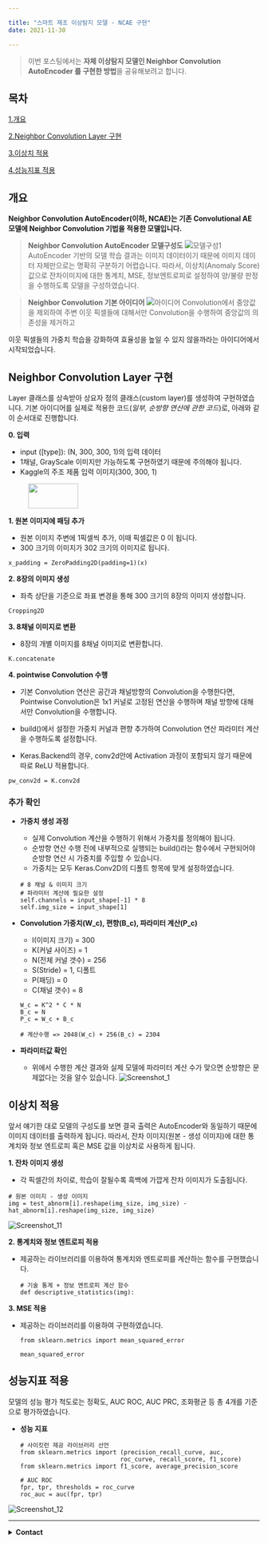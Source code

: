 ```yaml
---

title: "스마트 제조 이상탐지 모델 - NCAE 구현"
date: 2021-11-30

---
```

> 이번 포스팅에서는 **자체 이상탐지 모델인 Neighbor Convolution AutoEncoder 를 구현한 방법**을 공유해보려고 합니다.



## 목차 
[1.개요](#개요)

[2.Neighbor Convolution Layer 구현](#Neighbor-Convolution-Layer-구현) 

[3.이상치 적용](#이상치-적용) 

[4.성능지표 적용](#성능지표-적용)


## 개요
**Neighbor Convolution AutoEncoder(이하, NCAE)는 기존 Convolutional AE 모델에 Neighbor Convolution 기법을 적용한 모델입니다.**


> **Neighbor Convolution AutoEncoder 모델구성도**
![모델구성1](https://user-images.githubusercontent.com/92897860/143972463-5ff03959-b345-4863-820b-c0651c39b9f7.png)
AutoEncoder 기반의 모델 학습 결과는 이미지 데이터이기 때문에 이미지 데이터 자체만으로는 명확히 구분하기 어렵습니다.
따라서, 이상치(Anomaly Score)값으로 잔차이미지에 대한 통계치, MSE, 정보엔트로피로 설정하여 양/불량 판정을 수행하도록 모델을 구성하였습니다.


> **Neighbor Convolution 기본 아이디어**
![아이디어](https://user-images.githubusercontent.com/92897860/143973855-850901a9-db40-4865-a59d-4679a10cd18e.png)
Convolution에서 중앙값을 제외하여 주변 이웃 픽셀들에 대해서만 Convolution을 수행하여 중앙값의 의존성을 제거하고 

이웃 픽셀들의 가중치 학습을 강화하여 효율성을 높일 수 있지 않을까라는 아이디어에서 시작되었습니다.


## Neighbor Convolution Layer 구현
Layer 클래스를 상속받아 상요자 정의 클래스(custom layer)를 생성하여 구현하였습니다. 
기본 아이디어를 실제로 적용한 코드(*일부, 순방향 연산에 관한 코드*)로, 아래와 같이 순서대로 진행합니다.

**0. 입력**
  - input ([type]): (N, 300, 300, 1)의 입력 데이터
  - 1채널, GrayScale 이미지만 가능하도록 구현하였기 때문에 주의해야 됩니다.
  - Kaggle의 주조 제품 입력 이미지(300, 300, 1)
  <figure>
     <img src="https://user-images.githubusercontent.com/92897860/143996629-484b319b-1e45-4ebf-8801-af223e8a6fb7.png"  width="100" height="50">
  </figure>
  
**1. 원본 이미지에 패딩 추가**
  - 원본 이미지 주변에 1픽셀씩 추가, 이때 픽셀값은 0 이 됩니다.
  - 300 크기의 이미지가 302 크기의 이미지로 됩니다.
  ```
  x_padding = ZeroPadding2D(padding=1)(x)
  ```
  
**2. 8장의 이미지 생성**
  - 좌측 상단을 기준으로 좌표 변경을 통해 300 크기의 8장의 이미지 생성합니다.
  ```
  Cropping2D
  ```
  
**3. 8채널 이미지로 변환**
  - 8장의 개별 이미지를 8채널 이미지로 변환합니다.
  ```
  K.concatenate
  ```
  
**4. pointwise Convolution 수행**
  - 기본 Convolution 연산은 공간과 채널방향의 Convolution을 수행한다면, Pointwise Convolution은 1x1 커널로 고정된 연산을 수행하며 채널 방향에 대해서만 Convolution을 수행합니다. 

  - build()에서 설정한 가중치 커널과 편향 추가하여 Convolution 연산 파라미터 계산을 수행하도록 설정합니다.
  - Keras.Backend의 경우, conv2d안에 Activation 과정이 포함되지 않기 때문에 따로 ReLU 적용합니다.
  ```
  pw_conv2d = K.conv2d
  ```
  
### 추가 확인
* **가중치 생성 과정**
  - 실제 Convolution 계산을 수행하기 위해서 가중치를 정의해야 됩니다.
  - 순방향 연산 수행 전에 내부적으로 실행되는 build()라는 함수에서 구현되어야 순방향 연산 시 가중치를 주입할 수 있습니다.
  - 가중치는 모두 Keras.Conv2D의 디폴트 항목에 맞게 설정하였습니다.
  
  ```
  # 8 채널 & 이미지 크기 
  # 파라미터 계산에 필요한 설정
  self.channels = input_shape[-1] * 8
  self.img_size = input_shape[1]
  ```

* **Convolution 가중치(W_c), 편향(B_c), 파라미터 계산(P_c)**
  - I(이미지 크기) = 300
  - K(커널 사이즈) = 1
  - N(전체 커널 갯수) = 256
  - S(Stride) = 1, 디폴트
  - P(패딩) = 0
  - C(채널 갯수) = 8
  
  ```
  W_c = K^2 * C * N
  B_c = N
  P_c = W_c + B_c
  
  # 계산수행 => 2048(W_c) + 256(B_c) = 2304
  ```

* **파라미터값 확인**
  - 위에서 수행한 계산 결과와 실제 모델에 파라미터 계산 수가 맞으면 순방향은 문제없다는 것을 알수 있습니다.
  ![Screenshot_1](https://user-images.githubusercontent.com/92897860/144004480-904cabb8-7a1b-486c-a5a2-7407c99eaac9.png)


## 이상치 적용
앞서 얘기한 대로 모델의 구성도를 보면 결국 출력은 AutoEncoder와 동일하기 때문에 이미지 데이터를 출력하게 됩니다.
따라서, 잔차 이미지(원본 - 생성 이미지)에 대한 통계치와 정보 엔트로피 혹은 MSE 값을 이상치로 사용하게 됩니다.

**1. 잔차 이미지 생성**
* 각 픽셀간의 차이로, 학습이 잘될수록 흑백에 가깝게 잔차 이미지가 도출됩니다.
```
# 원본 이미지 - 생성 이미지 
img = test_abnorm[i].reshape(img_size, img_size) - hat_abnorm[i].reshape(img_size, img_size)
```
![Screenshot_11](https://user-images.githubusercontent.com/92897860/144008353-567a3967-3609-4251-9eec-ceb6e2340dce.png)



**2. 통계치와 정보 엔트로피 적용**

* 제공하는 라이브러리를 이용하여 통계치와 엔트로피를 계산하는 함수를 구현했습니다.

  ```
  # 기술 통계 + 정보 엔트로피 계산 함수
  def descriptive_statistics(img):
  ```

**3. MSE 적용**

* 제공하는 라이브러리를 이용하여 구현하였습니다.
  ```
  from sklearn.metrics import mean_squared_error

  mean_squared_error
  ```

## 성능지표 적용
모델의 성능 평가 척도로는 정확도, AUC ROC, AUC PRC, 조화평균 등 총 4개를 기준으로 평가하였습니다.

* **성능 지표**
  ```
  # 사이킷런 제공 라이브러리 선언
  from sklearn.metrics import (precision_recall_curve, auc,
                              roc_curve, recall_score, f1_score)
  from sklearn.metrics import f1_score, average_precision_score

  # AUC ROC 
  fpr, tpr, thresholds = roc_curve
  roc_auc = auc(fpr, tpr)

  ```

![Screenshot_12](https://user-images.githubusercontent.com/92897860/144008649-43ddfc55-e455-45d8-b773-4e223e8003a3.png)

---
<details>
  <summary><b>Contact</b></summary>

  <b>Author. </b>KangGunha 
  
  <b>Email. </b>zxcvbnm9931@epozen.com
</details>  

